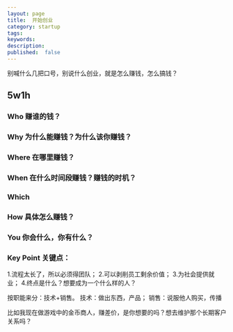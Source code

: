 ```yaml
---
layout: page
title:  开始创业
category: startup
tags:
keywords:
description:
published:  false
---
```


别喊什么几把口号，别说什么创业，就是怎么赚钱，怎么搞钱？

## 5w1h
### Who 赚谁的钱？

### Why 为什么能赚钱？为什么该你赚钱？

### Where 在哪里赚钱？

### When 在什么时间段赚钱？赚钱的时机？

### Which 

### How 具体怎么赚钱？

### You 你会什么，你有什么？

### Key Point 关键点：
1.流程太长了，所以必须得团队；
2.可以剥削员工剩余价值；
3.为社会提供就业；
4.终点是什么？想要成为一个什么样的人？

按职能来分：技术+销售。
技术：做出东西，产品；
销售：说服他人购买，传播

比如我现在做游戏中的金币商人，赚差价，是你想要的吗？想去维护那个长期客户关系吗？
























